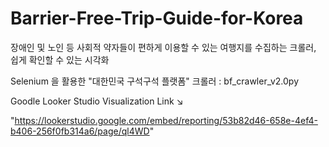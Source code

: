 # Barrier-Free-Trip-Guide-for-Korea
장애인 및 노인 등 사회적 약자들이 편하게 이용할 수 있는 여행지를 수집하는 크롤러, 쉽게 확인할 수 있는 시각화

Selenium 을 활용한 "대한민국 구석구석 플랫폼" 크롤러 : bf_crawler_v2.0py

Goodle Looker Studio Visualization Link  ↘

"https://lookerstudio.google.com/embed/reporting/53b82d46-658e-4ef4-b406-256f0fb314a6/page/ql4WD"
